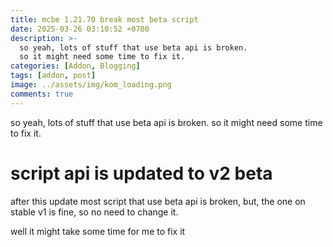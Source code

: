 ```yaml
---
title: mcbe 1.21.70 break most beta script
date: 2025-03-26 03:10:52 +0700
description: >-
  so yeah, lots of stuff that use beta api is broken.
  so it might need some time to fix it.
categories: [Addon, Blogging]
tags: [addon, post]
image: ../assets/img/kom_loading.png
comments: true
---
```


so yeah, lots of stuff that use beta api is broken. so it might need some time to fix it.

# script api is updated to v2 beta

after this update most script that use beta api is broken,
but, the one on stable v1 is fine, so no need to change it.

well it might take some time for me to fix it
